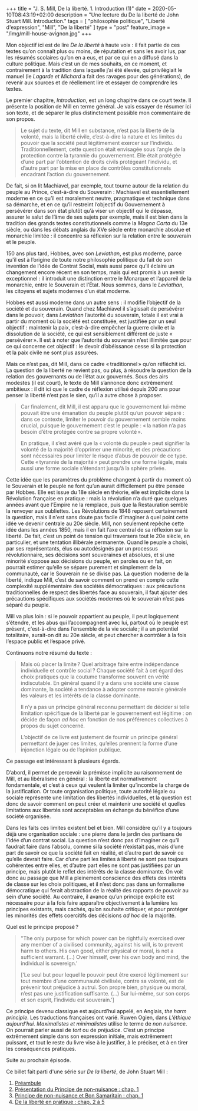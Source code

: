 +++
title = "J. S. Mill, De la liberté. 1. Introduction (1)"
date = 2020-05-10T08:43:19+02:00
description = "Une lecture du De la liberté de John Stuart Mill. Introduction."
tags = [ "philosophie politique", "Liberté d'expression", "Mill", "De la liberté" ]
type = "post"
feature_image = "/img/mill-house-avignon.jpg"
+++

Mon objectif ici est de lire _De la liberté_ à haute voix : il fait partie de ces textes qu’on connaît plus ou moins, de réputation et sans les avoir lus, par les résumés scolaires qu’on en a eus, et par ce qui en a diffusé dans la culture politique. Mais c’est un de mes souhaits, en ce moment, et contrairement à la tradition dans laquelle j’ai été élevée, qui privilégiait le manuel (le _Lagarde et Michard_ a fait des ravages pour des générations), de revenir aux sources et de réellement lire et essayer de comprendre les textes.

Le premier chapitre, _Introduction_, est un long chapitre dans ce court texte. Il présente la position de Mill en terme général. Je vais essayer de résumer ici son texte, et de séparer le plus distinctement possible mon commentaire de son propos.

> Le sujet du texte, dit Mill en substance, n’est pas la liberté de la volonté, mais la liberté civile, c’est-à-dire la nature et les limites du pouvoir que la société peut légitimement exercer sur l’individu. Traditionnellement, cette question était envisagée sous l’angle de la protection contre la tyrannie du gouvernement. Elle était protégée d’une part par l’obtention de droits civils protégeant l’individu, et d’autre part par la mise en place de contrôles constitutionnels encadrant l’action du gouvernement.

De fait, si on lit Machiavel, par exemple, tout tourne autour de la relation du peuple au Prince, c’est-à-dire du Souverain : Machiavel est essentiellement moderne en ce qu’il est moralement neutre, pragmatique et technique dans sa démarche, et en ce qu’il restreint l’objectif du Gouvernement à persévérer dans son état plutôt qu’à viser un objectif qui le dépasse, assurer le salut de l’âme de ses sujets par exemple, mais il est bien dans la tradition des grands textes constitutionnels comme la _Magna Carta_ du 13e siècle, ou dans les débats anglais du XVe siècle entre monarchie absolue et monarchie limitée : il concentre sa réflexion sur la relation entre le souverain et le peuple.

150 ans plus tard, Hobbes, avec son _Leviathan_, est plus moderne, parce qu'il est à l’origine de toute notre philosophie politique du fait de son invention de l’idée de Contrat Social, mais aussi parce qu’il éclaire un changement encore récent en son temps, mais qui est promis à un avenir exceptionnel : il introduit une distinction entre le Monarque et l’appareil de la monarchie, entre le Souverain et l’État. Nous sommes, dans le _Leviathan_, les citoyens et sujets modernes d’un état moderne.

Hobbes est aussi moderne dans un autre sens : il modifie l’objectif de la société et du souverain. Quand chez Machiavel il s’agissait de persévérer dans le pouvoir, dans _Leviathan_ l’autorité du souverain, totale il est vrai à partir du moment où la société est constituée, est justifiée par un seul objectif : maintenir la paix, c’est-à-dire empêcher la guerre civile et la dissolution de la société, ce qui est sensiblement différent de juste « persévérer ». Il est à noter que l’autorité du souverain n’est illimitée que pour ce qui concerne cet objectif : le devoir d’obéissance cesse si la protection et la paix civile ne sont plus assurées.

Mais ce n’est pas, dit Mill, dans ce cadre « traditionnel » qu’on réfléchit ici. La question de la liberté ne revient pas, ou plus, à résoudre la question de la relation des gouvernants ou de l’état aux gouvernés. Sous des airs modestes (il est court), le texte de Mill s’annonce donc extrêmement ambitieux : il dit ici que le cadre de réflexion utilisé depuis 200 ans pour penser la liberté n’est pas le sien, qu’il a autre chose à proposer.

> Car finalement, dit Mill, il est apparu que le gouvernement lui-même pouvait être une émanation du peuple plutôt qu’un pouvoir séparé : dans ce contexte, limiter le pouvoir du gouvernement semble moins crucial, puisque le gouvernement c’est le peuple : « la nation n’a pas besoin d’être protégée contre sa propre volonté ».
>
> En pratique, il s’est avéré que la « volonté du peuple » peut signifier la volonté de la majorité d’opprimer une minorité, et des précautions sont nécessaires pour limiter le risque d’abus de pouvoir de ce type. Cette « tyrannie de la majorité » peut prendre une forme légale, mais aussi une forme sociale s’étendant jusqu’à la sphère privée.

Cette idée que les paramètres du problème changent à partir du moment où le Souverain et le peuple ne font qu’un aurait difficilement pu être pensée par Hobbes. Elle est issue du 18e siècle en théorie, elle est implicite dans la Révolution française en pratique : mais la révolution n’a duré que quelques années avant que l’Empire ne la remplace, puis que la Restauration semble la renvoyer aux oubliettes. Les Révolutions de 1848 reposent certainement la question, mais il n'est sans doute pas facile d’imaginer à quel point cette idée ve devenir centrale au 20e siècle. Mill, non seulement repêche cette idée dans les années 1850, mais il en fait l’axe central de sa réflexion sur la liberté. De fait, c’est un point de tension qui traversera tout le 20e siècle, en particulier, et une tentation illibérale permanente. Quand le peuple a choisi, par ses représentants, élus ou autodésignés par un processus révolutionnaire, ses décisions sont souveraines et absolues, et si une minorité s’oppose aux décisions du peuple, en paroles ou en fait, on pourrait estimer qu’elle se sépare purement et simplement de la communauté, car le Souverain ne se divise pas. La question moderne de la liberté, indique Mill, c’est de savoir comment on prend en compte cette complexité supplémentaire des sociétés démocratiques : aux précautions traditionnelles de respect des libertés face au souverain, il faut ajouter des précautions spécifiques aux sociétés modernes où le souverain n’est pas séparé du peuple.

Mill va plus loin : si le pouvoir appartient au peuple, il peut logiquement s’étendre, et les abus qui l’accompagnent avec lui, partout où le peuple est présent, c'est-à-dire dans l’ensemble de la vie sociale ; il a un potentiel totalitaire, aurait-on dit au 20e siècle, et peut chercher à contrôler à la fois l’espace public et l’espace privé.

Continuons notre résumé du texte :

> Mais où placer la limite ? Quel arbitrage faire entre indépendance individuelle et contrôle social ? Chaque société fait à cet égard des choix pratiques que la coutume transforme souvent en vérité indiscutable. En général quand il y a dans une société une classe dominante, la société a tendance à adopter comme morale générale les valeurs et les intérêts de la classe dominante.
>
> Il n’y a pas un principe général reconnu permettant de décider si telle limitation spécifique de la liberté par le gouvernement est légitime : on décide de façon _ad hoc_ en fonction de nos préférences collectives à propos du sujet concerné.
>
>L’objectif de ce livre est justement de fournir un principe général permettant de juger ces limites, qu’elles prennent la forme d’une injonction légale ou de l’opinion publique.

Ce passage est intéressant à plusieurs égards.

D’abord, il permet de percevoir la prémisse implicite au raisonnement de Mill, et au libéralisme en général : la liberté est normativement fondamentale, et c’est à ceux qui veulent la limiter qu’incombe la charge de la justification. Or toute organisation politique, toute autorité légale ou sociale représente une limitation des libertés individuelles, et la question est donc de savoir comment on peut créer et maintenir une société et quelles limitations aux libertés sont acceptables en échange du bénéfice d’une société organisée.

Dans les faits ces limites existent bel et bien. Mill considère qu’il y a toujours déjà une organisation sociale : une pierre dans le jardin des partisans de l’idée d’un contrat social. La question n’est donc pas d’imaginer ce qu’il faudrait faire dans l’absolu, comme si la société n’existait pas, mais d’une part de savoir ce que la société fait en réalité, et d’autre part de savoir ce qu’elle devrait faire. Car d’une part les limites à liberté ne sont pas toujours cohérentes entre elles, et d’autre part elles ne sont pas justifiées par un principe, mais plutôt le reflet des intérêts de la classe dominante. On voit donc au passage que Mill a pleinement conscience des effets des intérêts de classe sur les choix politiques, et il n’est donc pas dans un formalisme démocratique qui ferait abstraction de la réalité des rapports de pouvoir au sein d’une société. Au contraire, il avance qu’un principe explicite est nécessaire pour à la fois faire apparaître objectivement à la lumière les principes existants, mais cachés, qu’on souhaite critiquer, et pour protéger les minorités des effets coercitifs des décisions _ad hoc_ de la majorité.

Quel est le principe proposé ?

>"The only purpose for which power can be rightfully exercised over any member of a civilised community, against his will, is to prevent harm to others. His own good, either physical or moral, is not a sufficient warrant. (…) Over himself, over his own body and mind, the individual is sovereign.’
>
> [‘Le seul but pour lequel le pouvoir peut être exercé légitimement sur tout membre d’une communauté civilisée, contre sa volonté, est de prévenir tout préjudice à autrui. Son propre bien, physique ou moral, n’est pas une justification suffisante. (...) Sur lui-même, sur son corps et son esprit, l’individu est souverain.’]

Ce principe devenu classique est aujourd’hui appelé, en Anglais, _the harm principle_. Les traductions françaises ont varié. Ruwen Ogien, dans _L’éthique aujourd’hui. Maximalistes et minimalistes_ utilise le terme de _non nuisance_. On pourrait parler aussi de _tort_ ou de _préjudice_. C’est un principe extrêmement simple dans son expression initiale, mais extrêmement puissant, et tout le reste du livre vise à le justifier, à le préciser, et à en tirer les conséquences pratiques.

Suite au prochain épisode.

Ce billet fait parti d'une série sur _De la liberté_, de John Stuart Mill :

1. [Préambule](/blog/jsmill-liberte-0/)
1. [Présentation du Principe de non-nuisance : chap. 1](/blog/jsmill-liberte-1/)
1. [Principe de non-nuisance et Bon Samaritain : chap. 1](/blog/jsmill-liberte-2/)
1. [De la liberté en pratique : chap. 2 à 5](/blog/jsmill-liberte-3/)
